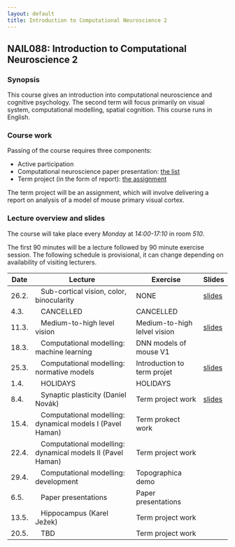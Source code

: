 ```yaml
---
layout: default
title: Introduction to Computational Neuroscience 2
---
```

## NAIL088: Introduction to Computational Neuroscience 2

### Synopsis

This course gives an introduction into computational neuroscience and cognitive psychology. 
The second term will focus primarily on visual system, computational modelling, spatial cognition. 
This course runs in English. 

### Course work

Passing of the course requires three components:
* Active participation
* Computational neuroscience paper presentation: [the list](https://e.pcloud.link/publink/show?code=kZ7Pw9ZJFwcSggtmhmcsLkSBz98709VOFMX)
* Term project (in the form of report): [the assignment](https://e.pcloud.link/publink/show?code=XZwig9Zmegk2qg2tnQex3RaNKYcYpJ0Y3BX)

The term project will be an assignment, which will involve delivering a report on analysis of a model of mouse primary visual cortex.

### Lecture overview and slides

The course will take place every *Monday* at *14:00-17:10* in room *510*. 

The first 90 minutes will be a lecture followed by 90 minute exercise session.
The following schedule is provisional, it can change depending on availability of visiting lecturers. 



| Date   |  Lecture                                                                 | Exercise | Slides |
|--------|--------------------------------------------------------------------------|-----------|--------|
| 26.2.  |  &nbsp;&nbsp; Sub-cortical vision, color, binocularity                   | NONE      | [slides](https://e.pcloud.link/publink/show?code=XZA5yLZCOlIQQc8kY7cQI6GOiduVmS17y7X) |
| 4.3.   |  &nbsp;&nbsp; CANCELLED                                                  | CANCELLED |  | 
| 11.3.  |  &nbsp;&nbsp; Medium-to-high level vision                                | Medium-to-high lelvel vision | [slides](https://e.pcloud.link/publink/show?code=XZi5yLZImemeQm6DYXUeWxAwBdjBSleUQkV) |
| 18.3.  |  &nbsp;&nbsp; Computational modelling: machine learning                  | DNN models of mouse V1     |         |
| 25.3.  |  &nbsp;&nbsp; Computational modelling: normative models                  | Introduction to term projet   | [slides](https://e.pcloud.link/publink/show?code=XZo5yLZuEgnDCUodfSDTkcyASKujf6Pfsey) |
| 1.4.   |  &nbsp;&nbsp; HOLIDAYS                                                   | HOLIDAYS                   |        |
| 8.4.   |  &nbsp;&nbsp; Synaptic plasticity (Daniel Novák)                         | Term project work          | [slides](https://e.pcloud.link/publink/show?code=XZPBfSZJCEbAhBzRQF3d7AxI2sjfLkjHik7) |
| 15.4.  |  &nbsp;&nbsp; Computational modelling: dynamical models I (Pavel Haman)  | Term prokect work          |        |
| 22.4.  |  &nbsp;&nbsp; Computational modelling: dynamical models II (Pavel Haman) | Term project work          |        |
| 29.4.  |  &nbsp;&nbsp; Computational modelling: development                       | Topographica demo           |        |
| 6.5.   |  &nbsp;&nbsp; Paper presentations                                        | Paper presentations        |        |
| 13.5.  |  &nbsp;&nbsp; Hippocampus (Karel Ježek)                                  | Term project work          |        |
| 20.5.  |  &nbsp;&nbsp; TBD                                                        | Term project work          |        |



